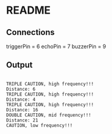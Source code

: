 # README

## Connections
triggerPin = 6
echoPin = 7
buzzerPin = 9

## Output

```

TRIPLE CAUTION, high frequency!!!
Distance: 6
TRIPLE CAUTION, high frequency!!!
Distance: 4
TRIPLE CAUTION, high frequency!!!
Distance: 16
DOUBLE CAUTION, mid frequency!!!
Distance: 21
CAUTION, low frequency!!!
```